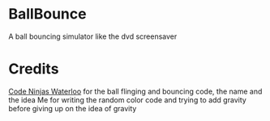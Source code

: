 # BallBounce
A ball bouncing simulator like the dvd screensaver 
# Credits
[Code Ninjas Waterloo](https://www.codeninjas.com/waterloo-on-ca) for the ball flinging and bouncing code, the name and the idea
Me for writing the random color code and trying to add gravity before giving up on the idea of gravity
